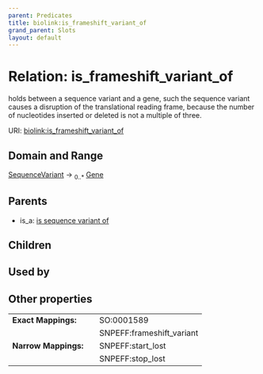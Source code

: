 ```yaml
---
parent: Predicates
title: biolink:is_frameshift_variant_of
grand_parent: Slots
layout: default
---
```


# Relation: is_frameshift_variant_of


holds between a sequence variant and a gene, such the sequence variant causes a disruption of the translational reading frame, because the number of nucleotides inserted or deleted is not a multiple of three.

URI: [biolink:is_frameshift_variant_of](https://w3id.org/biolink/vocab/is_frameshift_variant_of)

## Domain and Range

[SequenceVariant](SequenceVariant.md) ->  <sub>0..\*</sub> [Gene](Gene.md)

## Parents

 *  is_a: [is sequence variant of](is_sequence_variant_of.md)

## Children


## Used by


## Other properties

|  |  |  |
| --- | --- | --- |
| **Exact Mappings:** | | SO:0001589 |
|  | | SNPEFF:frameshift_variant |
| **Narrow Mappings:** | | SNPEFF:start_lost |
|  | | SNPEFF:stop_lost |


